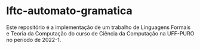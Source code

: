 # lftc-automato-gramatica
Este repositório é a implementação de um trabalho de Linguagens Formais e Teoria da Computação do curso de Ciência da Computação na UFF-PURO no período de 2022-1.
